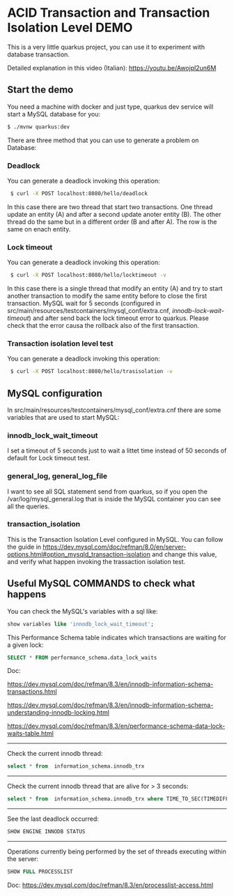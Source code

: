 # ACID Transaction and Transaction Isolation Level DEMO

This is a very little quarkus project, you can use it to experiment with database transaction.

Detailed explanation in this video (Italian): https://youtu.be/Awojpl2un6M

## Start the demo

You need a machine with docker and just type, quarkus dev service will start a MySQL database for you:
```bash
$ ./mvnw quarkus:dev
```
There are three method that you can use to generate a problem on Database:

### Deadlock

You can generate a deadlock invoking this operation:
```bash
 $ curl -X POST localhost:8080/hello/deadlock
```
 In this case there are two thread that start two transactions. One thread update an entity (A) and after a second update anoter entity (B). The other thread do the same but in a different order  (B and after A). The row is the same on enach entity. 


### Lock timeout

You can generate a deadlock invoking this operation:
```bash
 $ curl -X POST localhost:8080/hello/locktimeout -v
```
 In this case there is a single thread that modify an entity (A) and try to start another transaction to modify the same entity before to close the first transaction. MySQL wait for 5 seconds (configured in src/main/resources/testcontainers/mysql_conf/extra.cnf, _innodb-lock-wait-timeout_) and after send back the lock timeout error to quarkus. Please check that the error causa the rollback also of the first transaction.

 ### Transaction isolation level test

You can generate a deadlock invoking this operation:
```bash
 $ curl -X POST localhost:8080/hello/trasisolation -v
```

## MySQL configuration

In src/main/resources/testcontainers/mysql_conf/extra.cnf there are some variables that are used to start MySQL:

### innodb_lock_wait_timeout

I set a timeout of 5 seconds just to wait a littet time instead of 50 seconds of default for Lock timeout test.

### general_log, general_log_file

I want to see all SQL statement send from quarkus, so if you open the /var/log/mysql_general.log that is inside the MySQL container you can see all the queries.

### transaction_isolation

This is the Transaction Isolation Level configured in MySQL. You can follow the guide in https://dev.mysql.com/doc/refman/8.0/en/server-options.html#option_mysqld_transaction-isolation and change this value, and verify what happen invoking the trassaction isolation test.

## Useful MySQL COMMANDS to check what happens

You can check the MySQL's variables with a sql like:

```sql
show variables like 'innodb_lock_wait_timeout';
```
This Performance Schema table indicates which transactions are waiting for a given lock:
```sql
SELECT * FROM performance_schema.data_lock_waits
```
Doc: 

https://dev.mysql.com/doc/refman/8.3/en/innodb-information-schema-transactions.html

https://dev.mysql.com/doc/refman/8.3/en/innodb-information-schema-understanding-innodb-locking.html

https://dev.mysql.com/doc/refman/8.3/en/performance-schema-data-lock-waits-table.html

---
Check the current innodb thread:

```sql
select * from  information_schema.innodb_trx 
```
---
Check the current innodb thread that are alive for > 3 seconds:

```sql
select * from  information_schema.innodb_trx where TIME_TO_SEC(TIMEDIFF(current_timestamp, trx_wait_started)) > 3
```
---
See the last deadlock occurred:

```sql
SHOW ENGINE INNODB STATUS
```
---
Operations currently being performed by the set of threads executing within the server:
```sql
SHOW FULL PROCESSLIST
```
Doc: https://dev.mysql.com/doc/refman/8.3/en/processlist-access.html


